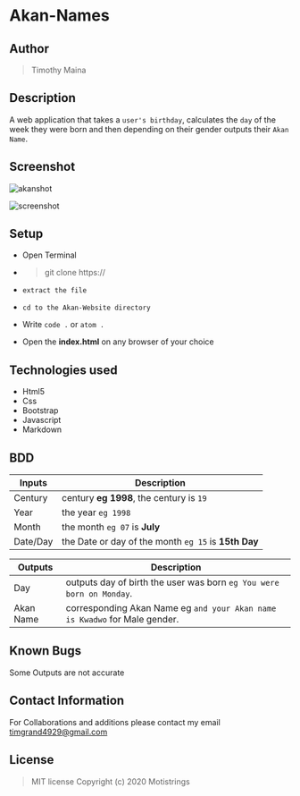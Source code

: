 # Akan-Names
## Author
>Timothy Maina
## Description
A web application that takes a `user's birthday`, calculates the `day` of the week they were born and then depending on their gender outputs their `Akan Name`.
## Screenshot
![akanshot](https://user-images.githubusercontent.com/62004048/78551920-34914680-780f-11ea-8c64-f2986483a692.png)

![screenshot](https://user-images.githubusercontent.com/62004048/78552146-a23d7280-780f-11ea-9ac9-545a1fea238a.png)
## Setup
* Open Terminal 

* >git clone https://

* `extract the file`

* `cd to the Akan-Website directory`

* Write `code .` or `atom .`

* Open the **index.html** on any browser of your choice
## Technologies used
* Html5
* Css
* Bootstrap
* Javascript
* Markdown

## BDD
Inputs  |  Description
------  |  -----------
Century| century **eg 1998**, the century is `19`   
Year| the year `eg 1998`
Month| the month `eg 07` is **July**
Date/Day| the Date or day of the month `eg 15` is **15th Day**

Outputs  |  Description
-------  |  -----------
Day| outputs day of birth the user was born `eg You were born on Monday`.
Akan Name| corresponding Akan Name eg `and your Akan name is Kwadwo` for Male gender.
## Known Bugs
Some Outputs are not accurate
## Contact Information
For Collaborations and additions please contact my email timgrand4929@gmail.com
## License
>MIT license
>Copyright (c) 2020 Motistrings
